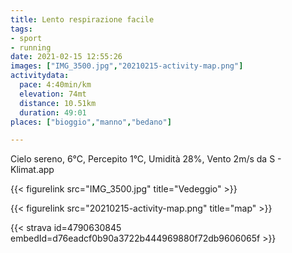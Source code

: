 ```yaml
---
title: Lento respirazione facile
tags:
- sport
- running
date: 2021-02-15 12:55:26
images: ["IMG_3500.jpg","20210215-activity-map.png"]
activitydata:
  pace: 4:40min/km
  elevation: 74mt
  distance: 10.51km
  duration: 49:01
places: ["bioggio","manno","bedano"]

---
```


Cielo sereno, 6°C, Percepito 1°C, Umidità 28%, Vento 2m/s da S - Klimat.app

{{< figurelink src="IMG_3500.jpg" title="Vedeggio" >}}

{{< figurelink src="20210215-activity-map.png" title="map" >}}


{{< strava id=4790630845 embedId=d76eadcf0b90a3722b444969880f72db9606065f >}}
